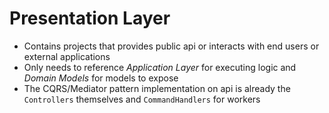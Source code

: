 # Presentation Layer
- Contains projects that provides public api or interacts with end users or external applications
- Only needs to reference *Application Layer* for executing logic and *Domain Models* for models to expose
- The CQRS/Mediator pattern implementation on api is already the `Controllers` themselves and `CommandHandlers` for workers